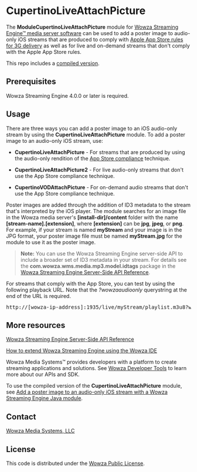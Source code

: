 # CupertinoLiveAttachPicture
The **ModuleCupertinoLiveAttachPicture** module for [Wowza Streaming Engine™ media server software](https://www.wowza.com/products/streaming-engine) can be used to add a poster image to audio-only iOS streams that are produced to comply with [Apple App Store rules for 3G delivery](https://www.wowza.com/docs/How-to-create-Apple-App-Store-compliant-streams) as well as for live and on-demand streams that don't comply with the Apple App Store rules.

This repo includes a [compiled version](/lib/wse-plugin-cupertinoliveattachpicture.jar).

## Prerequisites
Wowza Streaming Engine 4.0.0 or later is required.

## Usage
There are three ways you can add a poster image to an iOS audio-only stream by using the **CupertinoLiveAttachPicture** module. To add a poster image to an audio-only iOS stream, use:

* **CupertinoLiveAttachPicture** - For streams that are produced by using the audio-only rendition of the [App Store compliance](https://www.wowza.com/docs/How-to-create-Apple-App-Store-compliant-streams) technique.

* **CupertinoLiveAttachPicture2** - For live audio-only streams that don't use the App Store compliance technique.

* **CupertinoVODAttachPicture** - For on-demand audio streams that don't use the App Store compliance technique.

Poster images are added through the addition of ID3 metadata to the stream that's interpreted by the iOS player. The module searches for an image file in the Wowza media server's **[install-dir]/content** folder with the name **[stream-name].[extension]**, where **[extension]** can be **jpg**, **jpeg**, or **png**. For example, if your stream is named **myStream** and your image is in the JPG format, your poster image file must be named **myStream.jpg** for the module to use it as the poster image.

> **Note:** You can use the Wowza Streaming Engine server-side API to include a broader set of ID3 metadata in your stream. For details see the **com.wowza.wms.media.mp3.model.idtags** package in the [Wowza Streaming Engine Server-Side API Reference](https://www.wowza.com/resources/serverapi/).

For streams that comply with the App Store, you can test by using the following playback URL. Note that the _?wowzaaudioonly_ querystring at the end of the URL is required.
<pre>http://[wowza-ip-address]:1935/live/myStream/playlist.m3u8?wowzaaudioonly</pre>
	
## More resources
[Wowza Streaming Engine Server-Side API Reference](https://www.wowza.com/resources/serverapi/)

[How to extend Wowza Streaming Engine using the Wowza IDE](https://www.wowza.com/docs/how-to-extend-wowza-streaming-engine-using-the-wowza-ide)

Wowza Media Systems™ provides developers with a platform to create streaming applications and solutions. See [Wowza Developer Tools](https://www.wowza.com/developer) to learn more about our APIs and SDK.

To use the compiled version of the **CupertinoLiveAttachPicture** module, see [Add a poster image to an audio-only iOS stream with a Wowza Streaming Engine Java module](https://www.wowza.com/docs/how-to-add-poster-frames-to-apple-http-streams-id3-metadata-for-app-store-audio-renditions).

## Contact
[Wowza Media Systems, LLC](https://www.wowza.com/contact)

## License
This code is distributed under the [Wowza Public License](https://github.com/WowzaMediaSystems/wse-plugin-cupertinoautomultibitratefilter/blob/master/LICENSE.txt).
